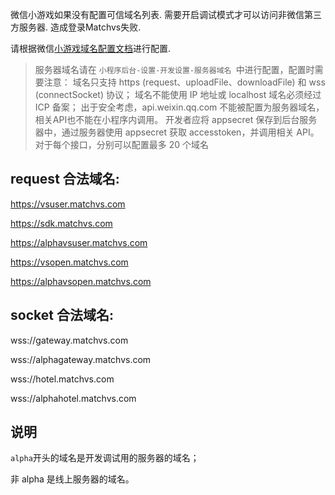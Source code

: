 微信小游戏如果没有配置可信域名列表. 需要开启调试模式才可以访问非微信第三方服务器. 造成登录Matchvs失败.

请根据微信[小游戏域名配置文档](https://developers.weixin.qq.com/miniprogram/dev/api/api-network.html?search-key=%E5%9F%9F%E5%90%8D%E9%85%8D%E7%BD%AE&q=)进行配置.
> 服务器域名请在 `小程序后台-设置-开发设置-服务器域名 `中进行配置，配置时需要注意：
域名只支持 https (request、uploadFile、downloadFile) 和 wss (connectSocket) 协议；
域名不能使用 IP 地址或 localhost
域名必须经过 ICP 备案；
出于安全考虑，api.weixin.qq.com 不能被配置为服务器域名，相关API也不能在小程序内调用。 开发者应将 appsecret 保存到后台服务器中，通过服务器使用 appsecret 获取 accesstoken，并调用相关 API。
对于每个接口，分别可以配置最多 20 个域名

## request 合法域名:
https://vsuser.matchvs.com

https://sdk.matchvs.com

https://alphavsuser.matchvs.com

https://vsopen.matchvs.com

https://alphavsopen.matchvs.com



## socket 合法域名:
wss://gateway.matchvs.com

wss://alphagateway.matchvs.com

wss://hotel.matchvs.com

wss://alphahotel.matchvs.com



## 说明
`alpha`开头的域名是开发调试用的服务器的域名；

非 alpha 是线上服务器的域名。